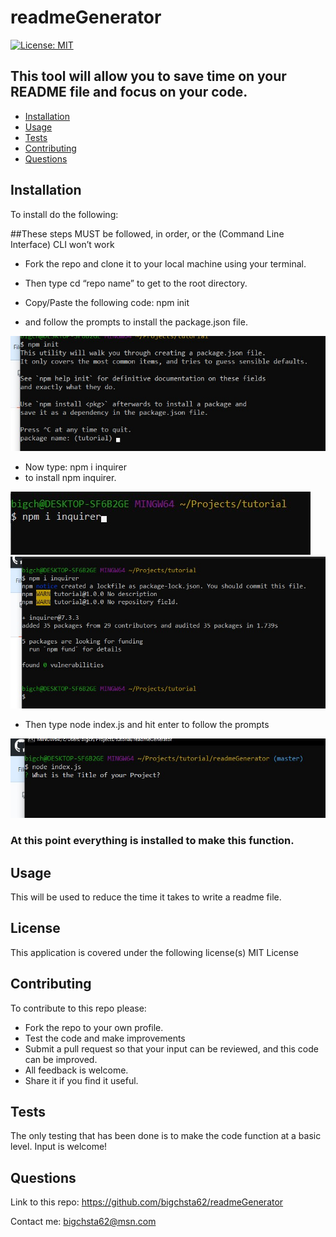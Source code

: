 # readmeGenerator
[![License: MIT](https://img.shields.io/badge/License-MIT-yellow.svg)](https://opensource.org/licenses/MIT)

## This tool will allow you to save time on your README file and focus on your code.

* [Installation](#installation)
* [Usage](#usage)
* [Tests](#tests)
* [Contributing](#contributing)
* [Questions](#questions)


## Installation
 To install do the following:

##These steps MUST be followed, in order, or the (Command Line Interface) CLI won’t work

* Fork the repo and clone it to your local machine using your terminal.

* Then type cd “repo name” to get to the root directory.

* Copy/Paste the following code: npm init 
 * and follow the prompts to install the package.json file.
 
 ![npm init](https://github.com/bigchsta62/readmeGenerator/blob/master/images/npm.jpg?raw=true)

* Now type: npm i inquirer
 * to install npm inquirer.
 
 
![npm i inquirer](https://github.com/bigchsta62/readmeGenerator/blob/master/images/npm%202.jpg?raw=true)
![npm i inquirer](https://github.com/bigchsta62/readmeGenerator/blob/master/images/inquirer.jpg?raw=true)


* Then type node index.js and hit enter to follow the prompts

![cli](https://github.com/bigchsta62/readmeGenerator/blob/master/images/cli.jpg?raw=true)

### At this point everything is installed to make this function.


## Usage
 This will be used to reduce the time it takes to write a readme file. 

## License
This application is covered under the following license(s)
MIT License

## Contributing
   To contribute to this repo please:

* Fork the repo to your own profile.
* Test the code and make improvements
* Submit a pull request so that your input can be reviewed, and this code can be improved.
* All feedback is welcome.
* Share it if you find it useful.

## Tests
 The only testing that has been done is to make the code function at a basic level.
Input is welcome!

## Questions
Link to this repo:  https://github.com/bigchsta62/readmeGenerator

Contact me:  bigchsta62@msn.com
